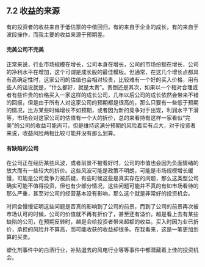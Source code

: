 ## 7.2 收益的来源
有的投资者的收益来自于低估票的中值回归，有的来自于企业的成长，有的来自于波段操作，而我主要的收益来源于预期差。

#### 完美公司不完美
正常来说，行业市场规模在增长，公司本身在增长，公司的市场份额在增长，公司的净利水平在增加，这个可谓是成长股的最佳模板。但通常，在这几个增长点都具有高确定性时，这家公司的估值也会相对较贵，比较难有一个好的买入价格，用有些人的话说就是，“什么都好，就是太贵”。贵倒还是其次，如果以一个相对合理或者有些许贵的价格买入一家这样的成长公司，几年以后公司的成长依然会带来不错的回报，但是由于所有人对这家公司的预期都是很高的，那么只要有一些低于预期的情况，比方某些时候增长不如预期，或者因为新的竞争对手出现，利润水平下滑等，市场会对这家公司的估值有一个大的折价，总的来看持有这样一家看似“完美”的公司的收益可能尚可，但是维持这满分预期的风险着实有点大，对于投资者来说，收益风险两相比较可能并没有那么划算。

#### 有缺陷的公司
在公司正在经历某些风波，或者前景不被看好时，公司的市值也会因为负面情绪的放大而有一些较大的折价。这些风波可能是政策不明朗，可能是市场规模增长缓慢，可能是公司竞争力被质疑，有些时候这些是真实存在的问题，那么这类型公司确实可能不值得投资，但也有少部分情况，这些问题可能并不真的有如市场看待的那么严重，甚至对公司的经营基本没有影响，那么这个就是非常好的投资机会。

时间会慢慢证明这些问题是否真的影响到了公司的前景，而到了公司的前景再次被市场认可的时候，公司的价值就不再有折价了，甚至还有溢价。越是看上去有某些缺陷的公司，在预期反转时，越是会给投资者带来超额的收益。买入时因为业已折价，承担的风险并不算高，而可能收获的收益却很多。在我看来，这是一笔更加划算的买卖。

塑化剂事件中的白酒行业，补贴退去的风电行业等等事件中都潜藏着上佳的投资机会。
